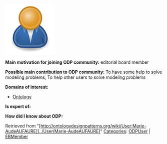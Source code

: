 [![Image:ODPUser.png](../images/a/a6/ODPUser.png)](../Image/ODPUser.png "Image:ODPUser.png")




  





__Main motivation for joining ODP community:__ editorial board member


__Possible main contribution to ODP community:__ To have some help to solve modeling problems, To help other users to solve modeling problems


__Domains of interest:__



* [Ontology](../Community/Ontology-based_models "Community:Ontology")


__Is expert of:__


  

__How did I know about ODP:__






Retrieved from "[http://ontologydesignpatterns.org/wiki/User:Marie-AudeAUFAURE](../User/Marie-AudeAUFAURE)"
 [Categories](http://ontologydesignpatterns.org/wiki/Special:Categories "Special:Categories"): [ODPUser](../Category/ODPUser "Category:ODPUser") | [EBMember](../Category/EBMember "Category:EBMember")